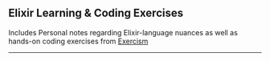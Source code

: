 ## Elixir Learning & Coding Exercises

 Includes Personal notes regarding Elixir-language nuances as well as hands-on coding exercises from [Exercism](https://exercism.org/) 

---
